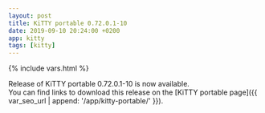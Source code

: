 ```yaml
---
layout: post
title: KiTTY portable 0.72.0.1-10
date: 2019-09-10 20:24:00 +0200
app: kitty
tags: [kitty]
---
```

{% include vars.html %}

Release of KiTTY portable 0.72.0.1-10 is now available.<br />
You can find links to download this release on the [KiTTY portable page]({{ var_seo_url | append: '/app/kitty-portable/' }}).